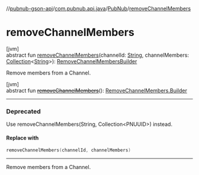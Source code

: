 //[pubnub-gson-api](../../../index.md)/[com.pubnub.api.java](../index.md)/[PubNub](index.md)/[removeChannelMembers](remove-channel-members.md)

# removeChannelMembers

[jvm]\
abstract fun [removeChannelMembers](remove-channel-members.md)(channelId: [String](https://kotlinlang.org/api/latest/jvm/stdlib/kotlin-stdlib/kotlin/-string/index.html), channelMembers: [Collection](https://kotlinlang.org/api/latest/jvm/stdlib/kotlin-stdlib/kotlin.collections/-collection/index.html)&lt;[String](https://kotlinlang.org/api/latest/jvm/stdlib/kotlin-stdlib/kotlin/-string/index.html)&gt;): [RemoveChannelMembersBuilder](../../com.pubnub.api.java.endpoints.objects_api.members/-remove-channel-members-builder/index.md)

Remove members from a Channel.

[jvm]\
abstract fun [~~removeChannelMembers~~](remove-channel-members.md)(): [RemoveChannelMembers.Builder](../../com.pubnub.api.java.endpoints.objects_api.members/-remove-channel-members/-builder/index.md)

---

### Deprecated

Use removeChannelMembers(String, Collection&lt;PNUUID&gt;) instead.

#### Replace with

```kotlin
removeChannelMembers(channelId, channelMembers)
```
---

Remove members from a Channel.
